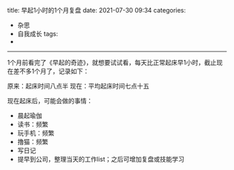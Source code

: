 title: 早起1小时的1个月复盘
date: 2021-07-30 09:34
categories:
- 杂思
- 自我成长
tags:
- 
---

1个月前看完了《早起的奇迹》，就想要试试看，每天比正常起床早1小时，截止现在差不多1个月了，记录如下：

原来：起床时间八点半
现在：平均起床时间七点十五

现在起床后，可能会做的事情：
- 晨起瑜伽
- 读书：频繁
- 玩手机：频繁
- 撸猫：频繁
- 写日记
- 提早到公司，整理当天的工作list；之后可增加复盘或技能学习









